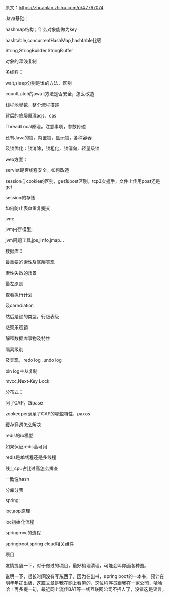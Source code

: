 原文：https://zhuanlan.zhihu.com/p/47767074





Java基础：

hashmap结构；什么对象能做为key

hashtable,concurrentHashMap,hashtable比较

String,StringBuilder,StringBuffer

对象的深浅复制

多线程：

wait,sleep分别是谁的方法，区别

countLatch的await方法是否安全，怎么改造

线程池参数，整个流程描述

背后的底层原理aqs，cas

ThreadLocal原理，注意事项，参数传递

还有Java的锁，内置锁，显示锁，各种容器

及锁优化：锁消除，锁粗化，锁偏向，轻量级锁

web方面：

servlet是否线程安全，如何改造

session与cookie的区别，get和post区别，tcp3次握手，文件上传用post还是get

session的存储

如何防止表单重复提交

jvm:

jvm内存模型，

jvm问题工具,jps,jinfo,jmap...

数据库：

最重要的索性及底层实现

索性失效的场景

最左原则

查看执行计划

及carndiation

然后是锁的类型，行级表级

悲观乐观锁

解释数据库事物及特性

隔离级别

及实现，redo log .undo log

bin log主从复制

mvcc,Next-Key Lock

分布式：

问了CAP，跟base

zookeeper满足了CAP的哪些特性，paxos

缓存穿透怎么解决

redis的io模型

如果保证redis高可用

redis是单线程还是多线程

线上cpu占比过高怎么排查

一致性hash

分库分表

spring:

ioc,aop原理

ioc初始化流程

springmvc的流程

springboot,spring cloud相关组件

项目

友情提醒一下，对于做过的项目，最好梳理清理，可能会叫你画各种图。

说明一下，很长时间没有写东西了，因为在出书，spring boot的一本书，预计在明年年初出版，这篇文章是我在网上看见的，这位程序员跟我在一家公司，哈哈哈！再多提一句，最近网上流传BAT等一线互联网公司不招人了，没错这是谣言。
